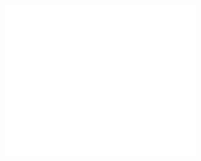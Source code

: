 <div align="center">
	<br>
	<a href="https://github.com/tharindusathis/tharindusathis/blob/master/header.svg">
		<img src="header.svg" width="800" height="400">
	</a>
	<br>
</div>
